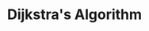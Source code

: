 ---
title: Dijkstra's Algorithm
number: 22
time: 2022-03-18 12:00
location: Graham Hall 210
notes:
notes_source:
slides_ppt: https://docs.google.com/presentation/d/1Wp1vHp-H1SrqfnDZBkQihvIEaN9mGwVlIUC6G7PgtNI/edit?usp=sharing
slides_pdf: https://drive.google.com/file/d/1Wgfk-tvlsbJgI9Ryfua_Vh77akUgQDRU/view?usp=sharing
textbook: CLRS 24.1, 24.3
---